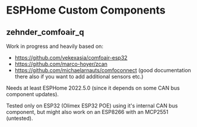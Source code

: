 # ESPHome Custom Components

## zehnder_comfoair_q

Work in progress and heavily based on:

- https://github.com/vekexasia/comfoair-esp32
- https://github.com/marco-hoyer/zcan
- https://github.com/michaelarnauts/comfoconnect (good documentation there also if you want to add additional sensors etc.)

Needs at least ESPHome 2022.5.0 (since it depends on some CAN bus component updates).

Tested only on ESP32 (Olimex ESP32 POE) using it's internal CAN bus component, but might also work on an ESP8266 with an MCP2551 (untested).
